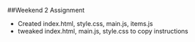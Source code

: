 ##Weekend 2 Assignment
* Created index.html, style.css, main.js, items.js
* tweaked index.html, main.js, style.css to copy instructions